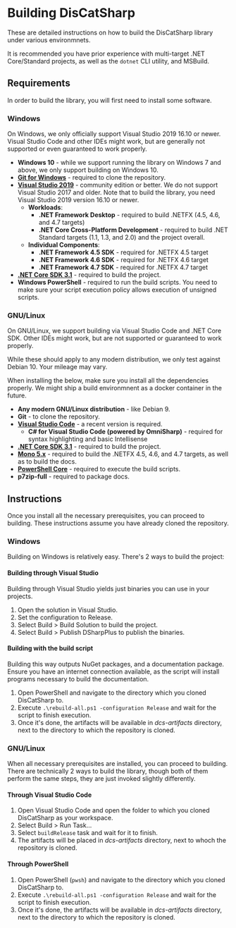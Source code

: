 # Building DisCatSharp
These are detailed instructions on how to build the DisCatSharp library under various environmnets.

It is recommended you have prior experience with multi-target .NET Core/Standard projects, as well as the `dotnet` CLI utility, and MSBuild.

## Requirements
In order to build the library, you will first need to install some software.

### Windows
On Windows, we only officially support Visual Studio 2019 16.10 or newer. Visual Studio Code and other IDEs might work, but are generally not supported or even guaranteed to work properly.

* **Windows 10** - while we support running the library on Windows 7 and above, we only support building on Windows 10.
* [**Git for Windows**](https://git-scm.com/download/win) - required to clone the repository.
* [**Visual Studio 2019**](https://www.visualstudio.com/downloads/) - community edition or better. We do not support Visual Studio 2017 and older. Note that to build the library, you need Visual Studio 2019 version 16.10 or newer.
   * **Workloads**:
      * **.NET Framework Desktop** - required to build .NETFX (4.5, 4.6, and 4.7 targets)
      * **.NET Core Cross-Platform Development** - required to build .NET Standard targets (1.1, 1.3, and 2.0) and the project overall.
   * **Individual Components**:
      * **.NET Framework 4.5 SDK** - required for .NETFX 4.5 target
      * **.NET Framework 4.6 SDK** - required for .NETFX 4.6 target
      * **.NET Framework 4.7 SDK** - required for .NETFX 4.7 target
* [**.NET Core SDK 3.1**](https://www.microsoft.com/net/download) - required to build the project.
* **Windows PowerShell** - required to run the build scripts. You need to make sure your script execution policy allows execution of unsigned scripts.

### GNU/Linux
On GNU/Linux, we support building via Visual Studio Code and .NET Core SDK. Other IDEs might work, but are not supported or guaranteed to work properly.

While these should apply to any modern distribution, we only test against Debian 10. Your mileage may vary.

When installing the below, make sure you install all the dependencies properly. We might ship a build environmnent as a docker container in the future.

* **Any modern GNU/Linux distribution** - like Debian 9.
* **Git** - to clone the repository.
* [**Visual Studio Code**](https://code.visualstudio.com/Download) - a recent version is required.
   * **C# for Visual Studio Code (powered by OmniSharp)** - required for syntax highlighting and basic Intellisense
* [**.NET Core SDK 3.1**](https://www.microsoft.com/net/download) - required to build the project.
* [**Mono 5.x**](http://www.mono-project.com/download/#download-lin) - required to build the .NETFX 4.5, 4.6, and 4.7 targets, as well as to build the docs.
* [**PowerShell Core**](https://docs.microsoft.com/en-us/powershell/scripting/install/installing-powershell-core-on-linux?view=powershell-7.1) - required to execute the build scripts.
* **p7zip-full** - required to package docs.

## Instructions
Once you install all the necessary prerequisites, you can proceed to building. These instructions assume you have already cloned the repository.

### Windows
Building on Windows is relatively easy. There's 2 ways to build the project:

#### Building through Visual Studio
Building through Visual Studio yields just binaries you can use in your projects.

1. Open the solution in Visual Studio.
2. Set the configuration to Release.
3. Select Build > Build Solution to build the project.
4. Select Build > Publish DSharpPlus to publish the binaries.

#### Building with the build script
Building this way outputs NuGet packages, and a documentation package. Ensure you have an internet connection available, as the script will install programs necessary to build the documentation.

1. Open PowerShell and navigate to the directory which you cloned DisCatSharp to.
2. Execute `.\rebuild-all.ps1 -configuration Release` and wait for the script to finish execution.
3. Once it's done, the artifacts will be available in *dcs-artifacts* directory, next to the directory to which the repository is cloned.

### GNU/Linux
When all necessary prerequisites are installed, you can proceed to building. There are technically 2 ways to build the library, though both of them perform the same steps, they are just invoked slightly differently.

#### Through Visual Studio Code
1. Open Visual Studio Code and open the folder to which you cloned DisCatSharp as your workspace.
2. Select Build > Run Task...
3. Select `buildRelease` task and wait for it to finish.
4. The artifacts will be placed in *dcs-artifacts* directory, next to whoch the repository is cloned.

#### Through PowerShell
1. Open PowerShell (`pwsh`) and navigate to the directory which you cloned DisCatSharp to.
2. Execute `.\rebuild-all.ps1 -configuration Release` and wait for the script to finish execution.
3. Once it's done, the artifacts will be available in *dcs-artifacts* directory, next to the directory to which the repository is cloned.

